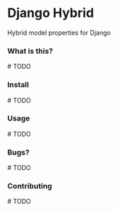 # Django Hybrid

Hybrid model properties for Django


### What is this?
\# TODO


### Install
\# TODO


### Usage
\# TODO


### Bugs?
\# TODO


### Contributing
\# TODO
